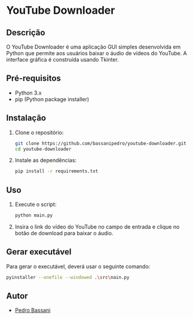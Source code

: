 # YouTube Downloader

## Descrição

O YouTube Downloader é uma aplicação GUI simples desenvolvida em Python que permite aos usuários baixar o áudio de vídeos do YouTube. A interface gráfica é construída usando Tkinter.

## Pré-requisitos

- Python 3.x
- pip (Python package installer)

## Instalação

1. Clone o repositório:
   ```sh
   git clone https://github.com/bassanipedro/youtube-downloader.git
   cd youtube-downloader
   ```
2. Instale as dependências:
   ```sh
   pip install -r requirements.txt
   ```

## Uso

1. Execute o script:

   ```sh
   python main.py
   ```

2. Insira o link do vídeo do YouTube no campo de entrada e clique no botão de download para baixar o áudio.

## Gerar executável

Para gerar o executável, deverá usar o seguinte comando:

```sh
pyinstaller --onefile --windowed .\src\main.py
```

## Autor

- [Pedro Bassani](https://github.com/bassanipedro)
